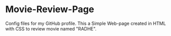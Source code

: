 # Movie-Review-Page
Config files for my GitHub profile.
This a Simple Web-page created in HTML with CSS to review movie named "RADHE".
